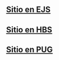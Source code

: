 ## [Sitio en EJS](https://ejs.nclotet.com.ar/)

## [Sitio en HBS](https://hbs.nclotet.com.ar/)

## [Sitio en PUG](https://pug.nclotet.com.ar/)

